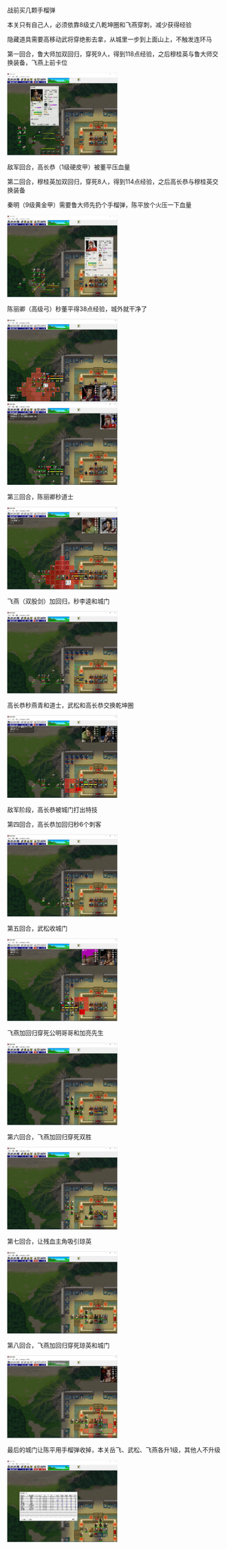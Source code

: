 战前买几颗手榴弹

本关只有自己人，必须依靠8级丈八乾坤圈和飞燕穿刺，减少获得经验

隐藏道具需要高移动武将穿绝影去拿，从城里一步到上面山上，不触发连环马

第一回合，鲁大师加双回归，穿死9人，得到118点经验，之后穆桂英与鲁大师交换装备，飞燕上前卡位

<img src="../img/13/01.jpg" style="zoom:25%;" />

敌军回合，高长恭（1级硬皮甲）被董平压血量

第二回合，穆桂英加双回归，穿死8人，得到114点经验，之后高长恭与穆桂英交换装备

秦明（9级黄金甲）需要鲁大师先扔个手榴弹，陈平放个火压一下血量

<img src="../img/13/02.jpg" style="zoom:25%;" />

陈丽卿（高级弓）秒董平得38点经验，城外就干净了

<img src="../img/13/03.jpg" style="zoom:25%;" />

<img src="../img/13/04.jpg" style="zoom:25%;" />

第三回合，陈丽卿秒道士

<img src="../img/13/05.jpg" style="zoom:25%;" />

飞燕（双股剑）加回归，秒李逵和城门

<img src="../img/13/06.jpg" style="zoom:25%;" />

高长恭秒燕青和道士，武松和高长恭交换乾坤圈

<img src="../img/13/07.jpg" style="zoom:25%;" />

敌军阶段，高长恭被城门打出特技

第四回合，高长恭加回归秒6个刺客

<img src="../img/13/08.jpg" style="zoom:25%;" />

第五回合，武松收城门

<img src="../img/13/09.jpg" style="zoom:25%;" />

飞燕加回归穿死公明哥哥和加亮先生

<img src="../img/13/10.jpg" style="zoom:25%;" />

第六回合，飞燕加回归穿死双胜

<img src="../img/13/11.jpg" style="zoom:25%;" />

第七回合，让残血主角吸引琼英

<img src="../img/13/12.jpg" style="zoom:25%;" />

第八回合，飞燕加回归穿死琼英和城门

<img src="../img/13/13.jpg" style="zoom:25%;" />

最后的城门让陈平用手榴弹收掉，本关岳飞、武松、飞燕各升1级，其他人不升级

<img src="../img/13/14.jpg" style="zoom:25%;" />